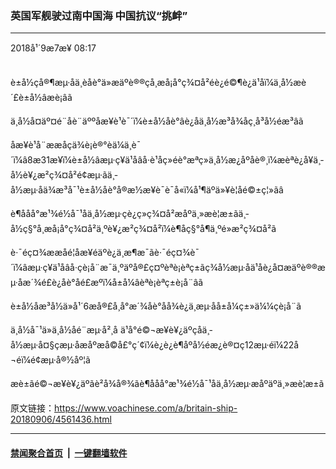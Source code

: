 ### 英国军舰驶过南中国海 中国抗议“挑衅”
------------------------

<div class="published">
 <span class="date" title="ä¸­å½æ¶é´">
  <time datetime="2018-09-07T08:17:02+08:00">
   2018å¹´9æ7æ¥ 08:17
  </time>
 </span>
</div>
<br/>
<div class="wsw">
 <p>
  è±å½çå®¶æµ·åä¸èåè°ä»æäºè®®çå¸æå¡å°ç¾¤å²éè¿é©¶è¿ä¹åï¼ä¸­å½æè´£è±å½âæè¡âã
 </p>
 <p>
  ä¸­å½å¤äº¤é¨åè¨äººåæ¥è¹è¯´ï¼è±å½åè°âè¿åä¸­å½æ³å¾åç¸å³å½éæ³âã
 </p>
 <p>
  åæ¥è¹å¨ææåçä¾è¡è®°èä¼ä¸è¯´ï¼â8æ31æ¥ï¼è±å½âæµ·ç¥ä¹å­âå·è¹åç»éè°æªç»ä¸­å½æ¿åºåè®¸ï¼æèªè¿å¥ä¸­å½è¥¿æ²ç¾¤å²é¢æµ·ãä¸­å½æµ·åä¾æ³å¯¹è±å½åè°å®æ½æ¥è¯è¯å«ï¼å¹¶äºä»¥è­¦åé©±ç¦»ãâ
 </p>
 <p>
  è¶ååå°æ¹¾é½å¯¹åä¸­å½æµ·çè¿ç»ç¾¤å²æåºä¸»æè¦æ±ãä¸­å½ç§°å¸æå¡å°ç¾¤å²ä¸ºè¥¿æ²ç¾¤å²ï¼è¶åç§°å¶ä¸ºé»æ²ç¾¤å²ã
 </p>
 <p>
  è·¯éç¤¾ææåé¦åæ¥éäºè¿ä¸æ¶æ¯ãè·¯éç¤¾è¯´ï¼âæµ·ç¥ä¹å­âå·çè¡å¨æ¯ä¸ºäºå®£ç¤ºèªè¡èªç±ãç¾å½æµ·åä¹åè¿å¤æäºè®®æµ·åæ´¾é£è¿åè°åé£æºï¼å±å¼âèªè¡èªç±è¡å¨âã
 </p>
 <p>
  è±å½åæ³å½ä»å¹´6æå®£å¸å°æ´¾åè°åå¾è¿ä¸æµ·åå±å¼ç±»ä¼¼çè¡å¨ã
 </p>
 <p>
  ä¸­å½å¯¹ä»ä¸­å½åé¨æµ·å²¸å ä¹å°é©¬æ¥è¥¿äºçåä¸­å½æµ·å¤§çæµ·åæåºæå©å£°ç´¢ï¼è¿è¿è¶åºå½éæ¿è®¤ç12æµ·éï¼22å¬éï¼é¢æµ·å®½åº¦ã
 </p>
 <p>
  æè±ãé©¬æ¥è¥¿äºãè²å¾å®¾ãè¶ååå°æ¹¾é½å¯¹åä¸­å½æµ·æåºäºä¸»æè¦æ±ã
 </p>
 <p>
 </p>
</div>

原文链接：https://www.voachinese.com/a/britain-ship-20180906/4561436.html


------------------------
#### [禁闻聚合首页](https://github.com/gfw-breaker/banned-news/blob/master/README.md) &nbsp;|&nbsp;  [一键翻墙软件](https://github.com/gfw-breaker/nogfw/blob/master/README.md)